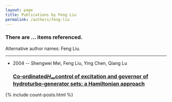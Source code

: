 ```yaml
---
layout: page
title: Publications by Feng Liu
permalink: /authors/feng-liu
---
```


<h3 id="number-posts">There are ... items referenced.</h3>
<p id='info-authors'>Alternative author names: Feng Liu.</p>
<hr />
<ul class="post-list">
<li><span class='post-meta'>2004 -- Shengwei Mei, Feng Liu, Ying Chen, Qiang Lu</span><h3><a class='post-link' href="{{ site.baseurl }}/co-ordinated-i-h-i-sub-sub-control-of-excitation-and-governor-of-hydroturbo-generator-sets-a-hamiltonian-approach">Co‐ordinated<i>H</i><sub>∞</sub>control of excitation and governor of hydroturbo‐generator sets: a Hamiltonian approach</a></h3></li>

</ul>
{% include count-posts.html %}
